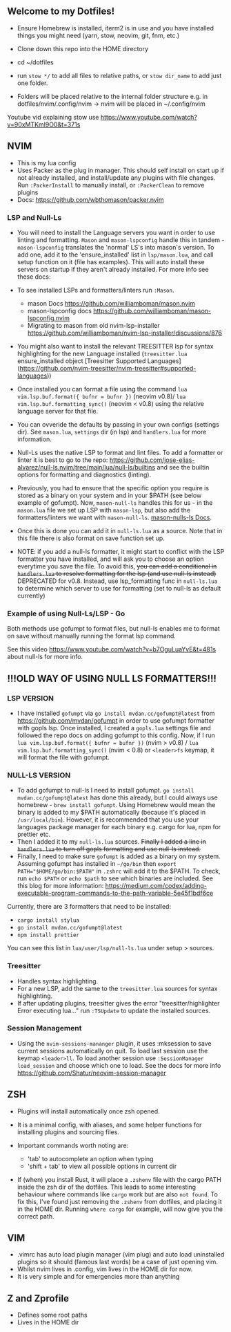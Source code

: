 ## Welcome to my Dotfiles!

- Ensure Homebrew is installed, iterm2 is in use and you have installed things you might need (yarn, stow, neovim, git, fnm, etc.)

- Clone down this repo into the HOME directory
- cd ~/dotfiles
- run `stow */` to add all files to relative paths, or `stow dir_name` to add just one folder.
- Folders will be placed relative to the internal folder structure e.g. in dotfiles/nvim/.config/nvim -> nvim will be placed in ~/.config/nvim

Youtube vid explaining stow use https://www.youtube.com/watch?v=90xMTKml9O0&t=371s

## NVIM

- This is my lua config
- Uses Packer as the plug in manager. This should self install on start up if not already installed, and install/update any plugins with file changes. Run `:PackerInstall` to manually install, or `:PackerClean` to remove plugins
- Docs: https://github.com/wbthomason/packer.nvim

### LSP and Null-Ls

- You will need to install the Language servers you want in order to use linting and formatting. `Mason` and `mason-lspconfig` handle this in tandem - `mason-lspconfig` translates the 'normal' LS's into mason's version. To add one, add it to the 'ensure_installed' list in `lsp/mason.lua`, and call setup function on it (file has examples). This will auto install these servers on startup if they aren't already installed. For more info see these docs:
- To see installed LSPs and formatters/linters run `:Mason`.

  - mason Docs https://github.com/williamboman/mason.nvim
  - mason-lspconfig docs https://github.com/williamboman/mason-lspconfig.nvim
  - Migrating to mason from old nvim-lsp-installer https://github.com/williamboman/nvim-lsp-installer/discussions/876

- You might also want to install the relevant TREESITTER lsp for syntax highlighting for the new Language installed (`treesitter.lua` ensure_installed object [Treesitter Supported Languages] (https://github.com/nvim-treesitter/nvim-treesitter#supported-languages))
- Once installed you can format a file using the command `lua vim.lsp.buf.format({ bufnr = bufnr })` (neovim v0.8)/ `lua vim.lsp.buf.formatting_sync()` (neovim < v0.8) using the relative language server for that file.
- You can ovveride the defaults by passing in your own configs (settings dir). See `mason.lua`, `settings` dir (in lsp) and `handlers.lua` for more information.

- Null-Ls uses the native LSP to format and lint files. To add a formatter or linter it is best to go to the repo: https://github.com/jose-elias-alvarez/null-ls.nvim/tree/main/lua/null-ls/builtins and see the builtin options for formatting and diagnostics (linting).
- Previously, you had to ensure that the specific option you require is stored as a binary on your system and in your $PATH (see below example of gofumpt). Now, `mason-null-ls` handles this for us - in the `mason.lua` file we set up LSP with `mason-lsp`, but also add the formatters/linters we want with `mason-null-ls`. [mason-nulls-ls Docs](https://github.com/jay-babu/mason-null-ls.nvim).
- Once this is done you can add it in `null-ls.lua` as a source. Note that in this file there is also format on save function set up.
- NOTE: if you add a null-ls formatter, it might start to conflict with the LSP formatter you have installed, and will ask you to choose an option everytime you save the file. To avoid this, ~~you can add a conditional in `handlers.lua` to resolve formatting for the lsp (and use null-ls instead)~~ DEPRECATED for v0.8. Instead, use lsp_formatting func in `null-ls.lua` to determine which server to use for formatting (set to null-ls as default currently)

### Example of using Null-Ls/LSP - Go

Both methods use gofumpt to format files, but null-ls enables me to format on save without manually running the format lsp command.

See this video https://www.youtube.com/watch?v=b7OguLuaYvE&t=481s about null-ls for more info.

## !!!OLD WAY OF USING NULL LS FORMATTERS!!!

### LSP VERSION

- I have installed `gofumpt` via `go install mvdan.cc/gofumpt@latest` from https://github.com/mvdan/gofumpt in order to use gofumpt formatter with gopls lsp. Once installed, I created a `gopls.lua` settings file and followed the repo docs on adding gofumpt to this config. Now, if I run `lua vim.lsp.buf.format({ bufnr = bufnr })` (nvim > v0.8) / `lua vim.lsp.buf.formatting_sync()` (nvim < 0.8) or `<leader>fs` keymap, it will format the file with gofumpt.

### NULL-LS VERSION

- To add gofumpt to null-ls I need to install gofumpt. `go install mvdan.cc/gofumpt@latest` has done this already, but I could always use homebrew - `brew install gofumpt`. Using Homebrew would mean the binary is added to my $PATH automatically (because it's placed in `/usr/local/bin`). However, it is recommended that you use your languages package manager for each binary e.g. cargo for lua, npm for prettier etc.
- Then I added it to my `null-ls.lua` sources. ~~Finally I added a line in `handlers.lua` to turn off gopls formatting and use null-ls instead.~~
- Finally, I need to make sure `gofumpt` is added as a binary on my system. Assuming gofumpt has installed in `~/go/bin` then `export PATH="$HOME/go/bin:$PATH"` in `.zshrc` will add it to the $PATH. To check, run `echo $PATH` or `echo $path` to see which binaries are included. See this blog for more information: https://medium.com/codex/adding-executable-program-commands-to-the-path-variable-5e45f1bdf6ce

Currently, there are 3 formatters that need to be installed:

- `cargo install stylua`
- `go install mvdan.cc/gofumpt@latest`
- `npm install prettier`

You can see this list in `lua/user/lsp/null-ls.lua` under setup > sources.

### Treesitter

- Handles syntax highlighting.
- For a new LSP, add the same to the `treesitter.lua` sources for syntax highlighting.
- If after updating plugins, treesitter gives the error "treesitter/highlighter Error executing lua..." run `:TSUpdate` to update the installed sources.

### Session Management

- Using the `nvim-sessions-mananger` plugin, it uses :mksession to save current sessions automatically on quit. To load last session use the keymap `<leader>ll`. To load another session use `:SessionManager load_session` and choose which one to load. See the docs for more info https://github.com/Shatur/neovim-session-manager

## ZSH

- Plugins will install automatically once zsh opened.
- It is a minimal config, with aliases, and some helper functions for installing plugins and sourcing files.
- Important commands worth noting are:

  - 'tab' to autocomplete an option when typing
  - 'shift + tab' to view all possible options in current dir

- If (when) you install Rust, it will place a `.zshenv` file with the cargo PATH inside the zsh dir of the dotfiles. This leads to some interesting behaviour where commands like `cargo` work but are also `not found`. To fix this, I've found just removing the `.zshenv` from dotfiles, and placing it in the HOME dir. Running `where cargo` for example, will now give you the correct path.

## VIM

- .vimrc has auto load plugin manager (vim plug) and auto load uninstalled plugins so it should (famous last words) be a case of just opening vim.
- Whilst nvim lives in .config, vim lives in the HOME dir for now.
- It is very simple and for emergencies more than anything

## Z and Zprofile

- Defines some root paths
- Lives in the HOME dir
